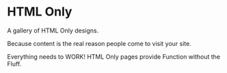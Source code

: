 # HTML Only
A gallery of HTML Only designs. 

Because content is the real reason people come to visit your site.

Everything needs to WORK!  HTML Only pages provide Function without the Fluff.
